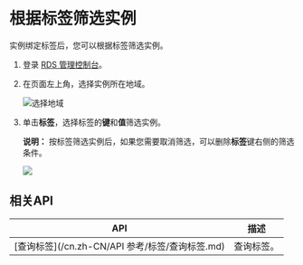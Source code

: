 # 根据标签筛选实例

实例绑定标签后，您可以根据标签筛选实例。

1.  登录 [RDS 管理控制台](https://rds.console.aliyun.com/)。
2.  在页面左上角，选择实例所在地域。

    ![选择地域](https://static-aliyun-doc.oss-accelerate.aliyuncs.com/assets/img/zh-CN/3074469951/p36543.png)

3.  单击**标签**，选择标签的**键**和**值**筛选实例。

    **说明：** 按标签筛选实例后，如果您需要取消筛选，可以删除**标签**键右侧的筛选条件。

    ![](https://static-aliyun-doc.oss-accelerate.aliyuncs.com/assets/img/zh-CN/1568127061/p4155.png)


## 相关API

|API|描述|
|---|--|
|[查询标签](/cn.zh-CN/API 参考/标签/查询标签.md)|查询标签。|

